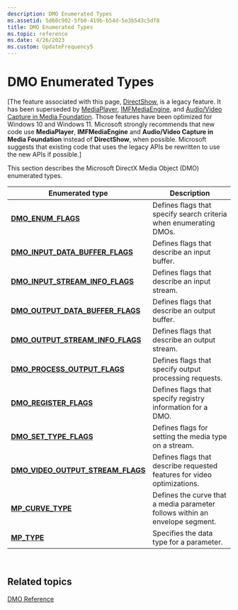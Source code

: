 ```yaml
---
description: DMO Enumerated Types
ms.assetid: 5d60c902-5fb0-419b-b54d-5e3b543c5df8
title: DMO Enumerated Types
ms.topic: reference
ms.date: 4/26/2023
ms.custom: UpdateFrequency5
---
```


# DMO Enumerated Types

\[The feature associated with this page, [DirectShow](/windows/win32/directshow/directshow), is a legacy feature. It has been superseded by [MediaPlayer](/uwp/api/Windows.Media.Playback.MediaPlayer), [IMFMediaEngine](/windows/win32/api/mfmediaengine/nn-mfmediaengine-imfmediaengine), and [Audio/Video Capture in Media Foundation](/windows/win32/medfound/audio-video-capture-in-media-foundation). Those features have been optimized for Windows 10 and Windows 11. Microsoft strongly recommends that new code use **MediaPlayer**, **IMFMediaEngine** and **Audio/Video Capture in Media Foundation** instead of **DirectShow**, when possible. Microsoft suggests that existing code that uses the legacy APIs be rewritten to use the new APIs if possible.\]

This section describes the Microsoft DirectX Media Object (DMO) enumerated types.



| Enumerated type                                                            | Description                                                                  |
|----------------------------------------------------------------------------|------------------------------------------------------------------------------|
| [**DMO\_ENUM\_FLAGS**](/previous-versions/windows/desktop/api/Dmoreg/ne-dmoreg-dmo_enum_flags)                                 | Defines flags that specify search criteria when enumerating DMOs.            |
| [**DMO\_INPUT\_DATA\_BUFFER\_FLAGS**](/previous-versions/windows/desktop/api/Mediaobj/ne-mediaobj-_dmo_input_data_buffer_flags)     | Defines flags that describe an input buffer.                                 |
| [**DMO\_INPUT\_STREAM\_INFO\_FLAGS**](/previous-versions/windows/desktop/api/Mediaobj/ne-mediaobj-_dmo_input_stream_info_flags)     | Defines flags that describe an input stream.                                 |
| [**DMO\_OUTPUT\_DATA\_BUFFER\_FLAGS**](/previous-versions/windows/desktop/api/Mediaobj/ne-mediaobj-_dmo_output_data_buffer_flags)   | Defines flags that describe an output buffer.                                |
| [**DMO\_OUTPUT\_STREAM\_INFO\_FLAGS**](/previous-versions/windows/desktop/api/Mediaobj/ne-mediaobj-_dmo_output_stream_info_flags)   | Defines flags that describe an output stream.                                |
| [**DMO\_PROCESS\_OUTPUT\_FLAGS**](/previous-versions/windows/desktop/api/Mediaobj/ne-mediaobj-_dmo_process_output_flags)            | Defines flags that specify output processing requests.                       |
| [**DMO\_REGISTER\_FLAGS**](/previous-versions/windows/desktop/api/Dmoreg/ne-dmoreg-dmo_register_flags)                         | Defines flags that specify registry information for a DMO.                   |
| [**DMO\_SET\_TYPE\_FLAGS**](/previous-versions/windows/desktop/api/Mediaobj/ne-mediaobj-_dmo_set_type_flags)                        | Defines flags for setting the media type on a stream.                        |
| [**DMO\_VIDEO\_OUTPUT\_STREAM\_FLAGS**](/previous-versions/windows/desktop/api/Mediaobj/ne-mediaobj-_dmo_video_output_stream_flags) | Defines flags that describe requested features for video optimizations.      |
| [**MP\_CURVE\_TYPE**](/previous-versions/windows/desktop/api/Medparam/ne-medparam-mp_curve_type)                                   | Defines the curve that a media parameter follows within an envelope segment. |
| [**MP\_TYPE**](/previous-versions/windows/desktop/api/Medparam/ne-medparam-mp_type)                                                | Specifies the data type for a parameter.                                     |



 

## Related topics

<dl> <dt>

[DMO Reference](dmo-reference.md)
</dt> </dl>

 

 



